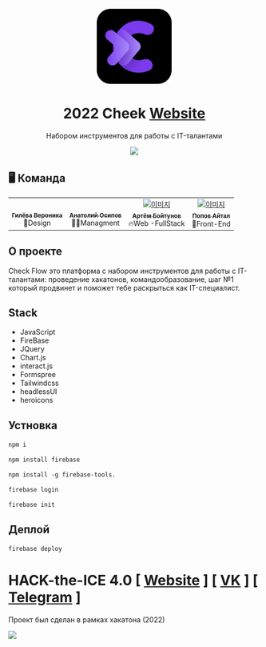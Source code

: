 <div align="center">

<img src=".github/ico.svg" width="150px" draggable="false"><br>

# 2022 Cheek [Website](https://2022-daelim-hackathon.vercel.app/)

Набором инструментов для работы с IT-талантами

<img src="https://i.imgur.com/wWiF9t1.png" draggable="false"><br>
</div>


## 🖥️ Команда

<table align="center">
  <tr>
    <td align="center"><a href="https://github.com/Foxs-m"><img src="https://avatars.githubusercontent.com/u/91510758?v=4" width="100px;" alt=""/><br /><sub><b>Гилёва Вероника</b></sub></a><br />🦊Design</td>
    <td align="center"><a href="https://github.com"><img src="https://avatars.githubusercontent.com/u/4111118?v=4" width="100px;" alt=""/><br /><sub><b>Анатолий Осипов</b></sub></a><br />🧑‍💻Managment</td>
    <td align="center"><a href="https://github.com/ArtemBoytunov"><img src="https://avatars.githubusercontent.com/u/64827737?v=4" width="100px;" alt="이미지"/><br /><sub><b>Артём Бойтунов</b></sub></a><br />🔥Web -FullStack</td>
    <td align="center"><a href="https://github.com/createandchoose"><img src="https://avatars.githubusercontent.com/u/42153584?v=4" width="100px;" alt="이미지"/><br /><sub><b>Попов Айтал</b></sub></a><br />🦄Front-End</td>
  </tr>
</table>

## О проекте

Сheck Flow это платформа с набором инструментов для работы с IT-талантами: проведение хакатонов, командообразование,  шаг №1  который продвинет и поможет тебе  раскрыться как IT-специалист.

## Stack

- JavaScript
- FireBase
- JQuery
- Chart.js
- interact.js
- Formspree
- Tailwindcss
- headlessUI
- heroicons

## Устновка

```
npm i
```

```
npm install firebase
```

```
npm install -g firebase-tools.
```

```
firebase login
```

```
firebase init
```

## Деплой

```
firebase deploy
```


# HACK-the-ICE 4.0 [ [Website](https://ityakutia.com/hack-the-ice) ] [ [VK](https://vk.com/hacktheice) ] [ [Telegram](https://t.me/hacktheice) ] 

Проект был сделан в рамках хакатона (2022)

<img src="https://i.imgur.com/BqUeg7Y.jpg" draggable="false"><br>

